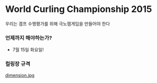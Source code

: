 # World Curling Championship 2015 #

우리는 겜프 수행평가를 위해 극노잼게임을 만들어야 한다

### 언제까지 해야하는가? ###

* 7월 15일 화요일!


### 컬링장 규격 ###

[dimension.jpg](https://bitbucket.org/repo/L5yEoz/images/2400721821-dimension.jpg)